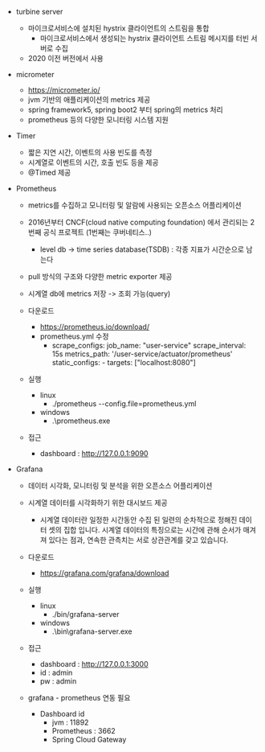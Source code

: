 - turbine server
    - 마이크로서비스에 설치된 hystrix 클라이언트의 스트림을 통합
        - 마이크로서비스에서 생성되는 hystrix 클라이언트 스트림 메시지를 터빈 서버로 수집
    - 2020 이전 버전에서 사용

- micrometer
    - https://micrometer.io/
    - jvm 기반의 애플리케이션의 metrics 제공
    - spring framework5, spring boot2 부터 spring의 metrics 처리
    - prometheus 등의 다양한 모니터링 시스템 지원

- Timer
    - 짧은 지연 시간, 이벤트의 사용 빈도를 측정
    - 시계열로 이벤트의 시간, 호출 빈도 등을 제공
    - @Timed 제공

- Prometheus
    - metrics를 수집하고 모니터링 및 알람에 사용되는 오픈소스 어플리케이션
    -  2016년부터 CNCF(cloud native computing foundation) 에서 관리되는 2번째 공식 프로젝트 (1번째는 쿠버네티스..)
        - level db -> time series database(TSDB) : 각종 지표가 시간순으로 남는다
    - pull 방식의 구조와 다양한 metric exporter 제공
    - 시계열 db에 metrics 저장 -> 조회 가능(query)

    - 다운로드
        - https://prometheus.io/download/
        - prometheus.yml 수정
            - scrape_configs:
                    job_name: "user-service"
                    scrape_interval: 15s
                    metrics_path: '/user-service/actuator/prometheus'
                    static_configs:
                        - targets: ["localhost:8080"]

    - 실행
        - linux
            - ./prometheus --config.file=prometheus.yml
        - windows
            - .\prometheus.exe

    - 접근
        - dashboard : http://127.0.0.1:9090




- Grafana
    - 데이터 시각화, 모니터링 및 분석을 위한 오픈소스 어플리케이션
    - 시계열 데이터를 시각화하기 위한 대시보드 제공    
        -   시계열 데이터란 일정한 시간동안 수집 된 일련의 순차적으로 정해진 데이터 셋의 집합 입니다. 시계열 데이터의 특징으로는 시간에 관해 순서가 매겨져 있다는 점과, 연속한 관측치는 서로 상관관계를 갖고 있습니다.

    - 다운로드
        - https://grafana.com/grafana/download

    - 실행
        - linux
            - ./bin/grafana-server
        - windows
            - .\bin\grafana-server.exe
    
    -  접근
        - dashboard : http://127.0.0.1:3000
        - id : admin
        - pw : admin


    - grafana - prometheus 연동 필요

        - Dashboard id
            - jvm : 11892
            - Prometheus : 3662
            - Spring Cloud Gateway
